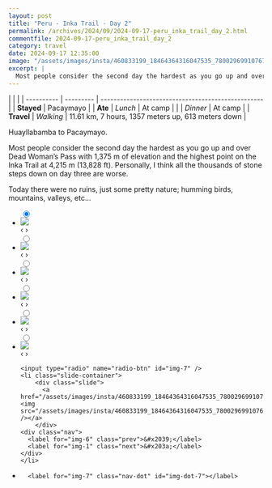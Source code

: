 ```yaml
---
layout: post
title: "Peru - Inka Trail - Day 2"
permalink: /archives/2024/09/2024-09-17-peru_inka_trail_day_2.html
commentfile: 2024-09-17-peru_inka_trail_day_2
category: travel
date: 2024-09-17 12:35:00
image: "/assets/images/insta/460833199_18464364316047535_7800296991076791219_n_18015230249567216.jpg"
excerpt: |
  Most people consider the second day the hardest as you go up and over Dead Woman’s Pass with 1,375 m of elevation and the highest point on the Inka Trail at 4,215 m (13,828 ft).
---
```


|            |           |
| ---------- | --------- | -------------------------------------------------- |
| **Stayed** | Pacaymayo |
| **Ate**    | _Lunch_   | At camp                                            |
|            | _Dinner_  | At camp                                            |
| **Travel** | _Walking_ | 11.61 km, 7 hours, 1357 meters up, 613 meters down |

Huayllabamba to Pacaymayo.

Most people consider the second day the hardest as you go up and over Dead Woman’s Pass with 1,375 m of elevation and the highest point on the Inka Trail at 4,215 m (13,828 ft). Personally, I think all the thousands of stone steps down on day three are worse.

Today there were no ruins, just some pretty nature; humming birds, mountains, valleys, etc...

<ul class="slides">
    <input type="radio" name="radio-btn" id="img-1" checked="checked" />
    <li class="slide-container">
        <div class="slide">
          <a href="/assets/images/insta/460882987_18464364325047535_1878964632998067381_n_17866574184144335.jpg"><img src="/assets/images/insta/460882987_18464364325047535_1878964632998067381_n_17866574184144335.jpg" /></a>
        </div>
    <div class="nav">
      <label for="img-7" class="prev">&#x2039;</label>
      <label for="img-2" class="next">&#x203a;</label>
    </div>
    </li>
        <input type="radio" name="radio-btn" id="img-2"  />
    <li class="slide-container">
        <div class="slide">
          <a href="/assets/images/insta/460821269_18464364340047535_7631314727415540005_n_17977660868753770.jpg"><img src="/assets/images/insta/460821269_18464364340047535_7631314727415540005_n_17977660868753770.jpg" /></a>
        </div>
    <div class="nav">
      <label for="img-1" class="prev">&#x2039;</label>
      <label for="img-3" class="next">&#x203a;</label>
    </div>
    </li>
        <input type="radio" name="radio-btn" id="img-3"  />
    <li class="slide-container">
        <div class="slide">
          <a href="/assets/images/insta/460650434_18464364349047535_4641706380651071784_n_18279728623211983.jpg"><img src="/assets/images/insta/460650434_18464364349047535_4641706380651071784_n_18279728623211983.jpg" /></a>
        </div>
    <div class="nav">
      <label for="img-2" class="prev">&#x2039;</label>
      <label for="img-4" class="next">&#x203a;</label>
    </div>
    </li>
        <input type="radio" name="radio-btn" id="img-4"  />
    <li class="slide-container">
        <div class="slide">
          <a href="/assets/images/insta/460937589_18464364358047535_2994068808652288417_n_18092301964474725.jpg"><img src="/assets/images/insta/460937589_18464364358047535_2994068808652288417_n_18092301964474725.jpg" /></a>
        </div>
    <div class="nav">
      <label for="img-3" class="prev">&#x2039;</label>
      <label for="img-5" class="next">&#x203a;</label>
    </div>
    </li>
        <input type="radio" name="radio-btn" id="img-5"  />
    <li class="slide-container">
        <div class="slide">
          <a href="/assets/images/insta/460723194_18464364367047535_4552023131458207652_n_18014457992540762.jpg"><img src="/assets/images/insta/460723194_18464364367047535_4552023131458207652_n_18014457992540762.jpg" /></a>
        </div>
    <div class="nav">
      <label for="img-4" class="prev">&#x2039;</label>
      <label for="img-6" class="next">&#x203a;</label>
    </div>
    </li>
        <input type="radio" name="radio-btn" id="img-6"  />
    <li class="slide-container">
        <div class="slide">
          <a href="/assets/images/insta/460862483_18464364376047535_4940677825083375765_n_18019977029235377.jpg"><img src="/assets/images/insta/460862483_18464364376047535_4940677825083375765_n_18019977029235377.jpg" /></a>
        </div>
    <div class="nav">
      <label for="img-5" class="prev">&#x2039;</label>
      <label for="img-7" class="next">&#x203a;</label>
    </div>
    </li>
    
    <input type="radio" name="radio-btn" id="img-7" />
    <li class="slide-container">
        <div class="slide">
          <a href="/assets/images/insta/460833199_18464364316047535_7800296991076791219_n_18015230249567216.jpg"><img src="/assets/images/insta/460833199_18464364316047535_7800296991076791219_n_18015230249567216.jpg" /></a>
        </div>
    <div class="nav">
      <label for="img-6" class="prev">&#x2039;</label>
      <label for="img-1" class="next">&#x203a;</label>
    </div>
    </li>
			
<li class="nav-dots">
      <label for="img-1" class="nav-dot" id="img-dot-1"></label>
      <label for="img-2" class="nav-dot" id="img-dot-2"></label>
      <label for="img-3" class="nav-dot" id="img-dot-3"></label>
      <label for="img-4" class="nav-dot" id="img-dot-4"></label>
      <label for="img-5" class="nav-dot" id="img-dot-5"></label>
      <label for="img-6" class="nav-dot" id="img-dot-6"></label>

      <label for="img-7" class="nav-dot" id="img-dot-7"></label>

</li>
</ul>
